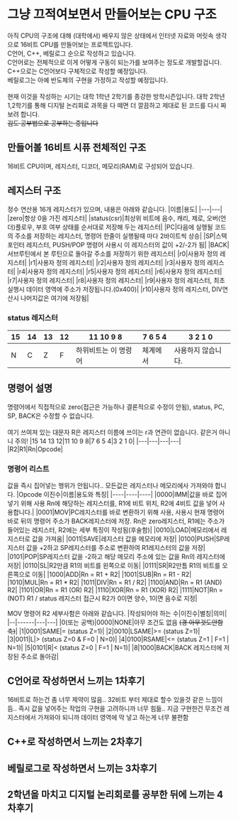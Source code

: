# 그냥 끄적여보면서 만들어보는 CPU 구조
아직 CPU의 구조에 대해 (대학에서) 배우지 않은 상태에서 인터넷 자료와 머릿속 생각으로 16비트 CPU를 만들어보는 프로젝트입니다.<br>
C언어, C++, 베릴로그 순으로 작성하고 있습니다.<br>
C언어로는 전체적으로 이게 어떻게 구동이 되는가를 보여주는 정도로 개발할겁니다.<br>
C++으로는 C언어보다 구체적으로 작성할 예정입니다.<br>
베릴로그는 아예 반도체의 구현을 가정하고 작성할 예정입니다.<br>
<br>
현재 이것을 작성하는 시기는 대학 1학년 2학기를 종강한 방학시즌입니다. 대학 2학년 1,2학기를 통해 디지털 논리회로 과목을 다 떼면 더 깔끔하고 제대로 된 코드를 다시 짜보려 합니다.<br>
~~김도 공부법으로 공부하는 중입니다~~

## 만들어볼 16비트 시퓨 전체적인 구조
16비트 CPU이며, 레지스터, 디코더, 메모리(RAM)로 구성되어 있습니다. 

## 레지스터 구조
정수 연산용 16개 레지스터가 있으며, 내용은 아래와 같습니다.
|이름|용도|
|---|---|
|zero|항상 0을 가진 레지스터|
|status(csr)|최상위 비트에 음수, 캐리, 제로, 오버(언더)플로우, 부호 여부 상태를 순서대로 저장해 두는 레지스터|
|PC|다음에 실행될 코드의 주소를 저장하는 레지스터, 명령어 한줄이 실행될때 마다 2바이트씩 상승|
|SP|스택포인터 레지스터, PUSH/POP 명령어 사용시 이 레지스터의 값이 +2/-2가 됨|
|BACK|서브루틴에서 본 루틴으로 돌아갈 주소를 저장하기 위한 레지스터|
|r0|사용자 정의 레지스터|
|r1|사용자 정의 레지스터|
|r2|사용자 정의 레지스터|
|r3|사용자 정의 레지스터|
|r4|사용자 정의 레지스터|
|r5|사용자 정의 레지스터|
|r6|사용자 정의 레지스터|
|r7|사용자 정의 레지스터|
|r8|사용자 정의 레지스터|
|r9|사용자 정의 레지스터, 최초 실행시 데이터 영역에 주소가 저장됩니다.(0x400)|
|r10|사용자 정의 레지스터, DIV연산시 나머지값은 여기에 저장됨|

### status 레지스터
|15|14|13|12|11 10 9 8|7 6 5 4|3 2 1 0|
|-|-|-|-|-|-|-|
|N|C|Z|F|하위비트는 이 명령어|체계에서|사용하지 않습니다.|

## 명령어 설명
명령어에서 직접적으로 zero(접근은 가능하나 결론적으로 수정이 안됨), status, PC, SP, BACK은 수정할 수 없습니다.<br><br>
여기 쓰여져 있는 대문자 R은 레지스터 이름에 쓰이는 r과 연관이 없습니다. 같은거 아니니 주의!
|15 14 13 12|11 10 9 8|7 6 5 4|3 2 1 0|
|---|---|---|---|
|R2|R1|Rn|Opcode|

### 명령어 리스트
값을 즉시 집어넣는 행위가 안됩니다.. 모든값은 레지스터나 메모리에사 가져와야 합니다.
|Opcode 이진수|이름|용도와 특징|
|----|----|----|
|0000|IMM|값을 바로 집어넣기 위해 사용 Rn에 해당하는 레지스터를, R1에 비트 위치, R2에 4비트 값을 넣어 사용합니다.|
|0001|MOV|PC레지스터를 바로 변환하기 위해 사용, 사용시 현재 명령어 바로 뒤의 명령어 주소가 BACK레지스터에 저장. Rn은 zero레지스터, R1에는 주소가 들어있는 레지스터, R2에는 세부 특징이 작성됨(후술함)|
|0010|LOAD|메모리에서 레지스터로 값을 가져옴|
|0011|SAVE|레지스터 값을 메모리에 저장|
|0100|PUSH|SP레지스터 값을 +2하고 SP레지스터를 주소로 변환하여 R1레지스터의 값을 저장|
|0101|POP|SP레지스터 값을 -2하고 해당 메모리 주소에 있는 값을 Rn의 레지스터에 저장|
|0110|SL|R2만큼 R1의 비트를 왼쪽으로 이동|
|0111|SR|R2만틈 R1의 비트를 오른쪽으로 이동|
|1000|ADD|Rn = R1 + R2|
|1001|SUB|Rn = R1 - R2|
|1010|MUL|Rn = R1 * R2|
|1011|DIV|Rn = R1 / R2|
|1100|AND|Rn = R1 (AND) R2|
|1101|OR|Rn = R1 (OR) R2|
|1110|XOR|Rn = R1 (XOR) R2|
|1111|NOT|Rn = (NOT) R1 / status 레지스터 접근시 R2가 0이면 양수, 1이면 음수로 지정|

MOV 명령어 R2 세부사함은 아래와 같습니다. 
|작성되어야 하는 수|이진수|별칭|의미|
|--|------|---|---|
|0(또는 공백)|0000|NONE|아무 조건도 없음 ~~(경 아무것도안함 축)~~|
|1|0001|SAME|= (status Z=1)|
|2|0010|LSAME|>= (status Z=1)|
|3|0011|L|> (status Z=0 & F=0 | N=0)|
|4|0100|RSAME|<= (status Z=1 | F=1 | N=1)|
|5|0101|R|< (status Z=0 | F=1 | N=1)|
|8|1000|BACK|BACK 레지스터에 저장된 주소로 돌아감|

## C언어로 작성하면서 느끼는 1차후기
16비트로 하는건 좀 너무 제약이 많음.. 32비트 부터 제대로 할수 있을것 같은 느낌이 듬.. 즉시 값을 넣어주는 작업의 구현을 고려하니까 너무 힘듦.. 지금 구현한건 무조건 레지스터에서 가져와야 되니까 데이터 영역에 막 넣고 하는게 너무 불편함

## C++로 작성하면서 느끼는 2차후기


## 베릴로그로 작성하면서 느끼는 3차후기


## 2학년을 마치고 디지털 논리회로를 공부한 뒤에 느끼는 4차후기 
